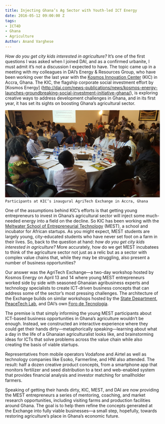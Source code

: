 ```yaml
---
title: Injecting Ghana’s Ag Sector with Youth-led ICT Energy
date: 2016-05-12 09:00:00 Z
tags:
- ICT4D
- Ghana
- Agriculture
Author: Anand Varghese
---
```


*How do you get city kids interested in agriculture?* It’s one of the first questions I was asked when I joined DAI, and as a confirmed urbanite, I must admit it’s not a discussion I expected to have. The topic came up in a meeting with my colleagues in DAI’s Energy & Resources Group, who have been working over the last year with the [Kosmos Innovation Center](http://www.kosmosinnovationcenter.com/) (KIC) in Accra, Ghana. The KIC, the flagship corporate social investment effort by [Kosmos Energy] (http://dai.com/news-publications/news/kosmos-energy-launches-groundbreaking-social-investment-initiative-ghana/), is exploring creative ways to address development challenges in Ghana, and in its first year, it has set its sights on boosting Ghana’s agricultural sector.

<!--more-->

![20160413_095204.jpg](/uploads/20160413_095204.jpg)`Participants at KIC’s inaugural AgriTech Exchange in Accra, Ghana`

One of the assumptions behind KIC’s efforts is that getting young entrepreneurs to invest in Ghana’s agricultural sector will inject some much-needed energy into a field on the decline. So KIC has been working with the [Meltwater School of Entrepreneurial Technology](http://meltwater.org/) (MEST), a school and incubator for African startups. As you might expect, MEST students are largely young, city-educated students who have never set foot on a farm in their lives. So, back to the question at hand: *how do you get city kids interested in agriculture?* More accurately, how do we get MEST incubatees to think of the agriculture sector not just as a relic but as a sector with complex value chains that, while they may be struggling, also present a number of business opportunities?

Our answer was the AgriTech Exchange—a two-day workshop hosted by Kosmos Energy on April 13 and 14 where young MEST entrepreneurs worked side by side with seasoned Ghanaian agribusiness experts and technology specialists to create ICT-driven business concepts that can address some of the sector’s most pressing challenges. The architecture of the Exchange builds on similar workshops hosted by the [State Department](http://techcampglobal.org/), [PeaceTech Lab](http://www.peacetechlab.org/technology/ptx/), and DAI’s own [Foro de Tecnologia](http://dai-global-digital.com/2016/04/18/climate-change-and-technology-preparing-to-hack-the-problem.html).

The premise is that simply informing the young MEST participants about ICT-based business opportunities in Ghana’s agriculture wouldn’t be enough. Instead, we constructed an interactive experience where they could get their hands dirty—metaphorically speaking—learning about what a day in the life of a Ghanaian agriculturalist looks like, and brainstorming ideas for ICTs that solve problems across the value chain while also creating the basis of viable startups. 

Representatives from mobile operators Vodafone and Airtel as well as technology companies like Esoko, Farmerline, and HNI also attended. The result: half a dozen creative product concepts, from a smartphone app that monitors fertilizer and seed distribution to a text and web-enabled system that provides financial analysis and investor matching for smallholder farmers.

Speaking of getting their hands dirty, KIC, MEST, and DAI are now providing the MEST entrepreneurs a series of mentoring, coaching, and market research opportunities, including visiting farms and production facilities around Ghana. The goal is to help them refine the concepts generated at the Exchange into fully viable businesses—a small step, hopefully, towards restoring agriculture’s place in Ghana’s economic future.